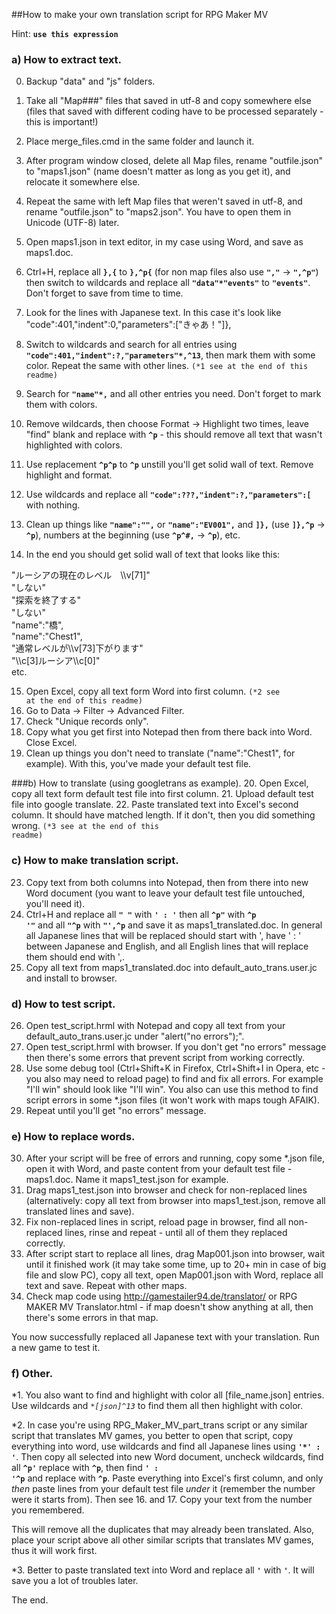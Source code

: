 ##How to make your own translation script for RPG Maker MV
>
Hint: <code>**use this expression**</code>


### a) How to extract text.
0. Backup "data" and "js" folders.
1. Take all "Map###" files that saved in utf-8 and copy somewhere else (files that saved with different coding have to be processed separately - this is important!) 
2. Place merge_files.cmd in the same folder and launch it.
3. After program window closed, delete all Map files, rename "outfile.json" to "maps1.json" (name doesn't matter as long as you get it), and relocate it somewhere else.
4. Repeat the same with left Map files that weren't saved in utf-8, and rename "outfile.json" to "maps2.json". You have to open them in Unicode (UTF-8) later.


5. Open maps1.json in text editor, in my case using Word, and save as maps1.doc.
6. Ctrl+H, replace all <code>**},{**</code> to <code>**},^p{**</code> (for non map files also use <code>**","**</code> -> <code>**",^p"**</code>) then switch to wildcards and replace all <code>**"data"*"events"**</code> to <code>**"events"**</code>. Don't forget to save from time to time.
7. Look for the lines with Japanese text. In this case it's look like "code":401,"indent":0,"parameters":["きゃあ！"]},
8. Switch to wildcards and search for all entries using <code>**"code":401,"indent":?,"parameters"*,^13**</code>, then mark them with some color. Repeat the same with other lines. <code>(*1 see at the end of this readme)</code>
9. Search for <code>**"name"*,**</code> and all other entries you need. Don't forget to mark them with colors.


10. Remove wildcards, then choose Format -> Highlight two times, leave "find" blank and replace with <code>**^p**</code> - this should remove all text that wasn't highlighted with colors.
11. Use replacement <code>**^p^p**</code> to <code>**^p**</code> unstill you'll get solid wall of text. Remove highlight and format.
12. Use wildcards and replace all <code>**"code":???,"indent":?,"parameters":\[**</code> with nothing.
13. Clean up things like <code>**"name":"",**</code> or <code>**"name":"EV001",**</code> and <code>**]},**</code> (use <code>**]},^p**</code> -> <code>**^p**</code>), numbers at the beginning (use <code>**^p^#,**</code> -> <code>**^p**</code>), etc.
14. In the end you should get solid wall of text that looks like this:
<p>"ルーシアの現在のレベル　\\v[71]"<br>
"しない"<br>
"探索を終了する"<br>
"しない"<br>
"name":"橋",<br>
"name":"Chest1",<br>
"通常レベルが\\v[73]下がります"<br>
"\\c[3]ルーシア\\c[0]"<br>
etc.


15. Open Excel, copy all text form Word into first column. <code>(*2 see at the end of this readme)</code>
16. Go to Data -> Filter -> Advanced Filter.
17. Check "Unique records only".
18. Copy what you get first into Notepad then from there back into Word. Close Excel.
19. Clean up things you don't need to translate ("name":"Chest1", for example).
With this, you've made your default test file.


###b) How to translate (using googletrans as example).
20. Open Excel, copy all text form default test file into first column.
21. Upload default test file into google translate.
22. Paste translated text into Excel's second column. It should have matched length. If it don't, then you did something wrong. <code>(*3 see at the end of this readme)</code>


### c) How to make translation script.
23. Copy text from both columns into Notepad, then from there into new Word document (you want to leave your default test file untouched, you'll need it).
24. Ctrl+H and replace all <code>**" "**</code> with <code>**' : '**</code> then all <code>**^p"**</code> with <code>**^p        '"**</code> and all <code>**"^p**</code> with <code>**"',^p**</code> and save it as maps1_translated.doc. In general all Japanese lines that will be replaced should start with ', have ' : ' between Japanese and English, and all English lines that will replace them should end with ',.
25. Copy all text from maps1_translated.doc into default_auto_trans.user.jc and install to browser.


### d) How to test script.
26. Open test_script.hrml with Notepad and copy all text from your default_auto_trans.user.jc under "alert("no errors");".
27. Open test_script.hrml with browser. If you don't get "no errors" message then there's some errors that prevent script from working correctly.
28. Use some debug tool (Ctrl+Shift+K in Firefox, Ctrl+Shift+I in Opera, etc - you also may need to reload page) to find and fix all errors. For example "I'll win" should look like "I\'ll win". You also can use this method to find script errors in some *.json files (it won't work with maps tough AFAIK).
29. Repeat until you'll get "no errors" message.


### e) How to replace words.
30. After your script will be free of errors and running, copy some *.json file, open it with Word, and paste content from your default test file - maps1.doc. Name it maps1_test.json for example.
31. Drag maps1_test.json into browser and check for non-replaced lines (alternatively: copy all text from browser into maps1_test.json, remove all translated lines and save).
32. Fix non-replaced lines in script, reload page in browser, find all non-replaced lines, rinse and repeat - until all of them they replaced correctly.
33. After script start to replace all lines, drag Map001.json into browser, wait until it finished work (it may take some time, up to 20+ min in case of big file and slow PC), copy all text, open Map001.json with Word, replace all text and save. Repeat with other maps.
34. Check map code using http://gamestailer94.de/translator/ or RPG MAKER MV Translator.html - if map doesn't show anything at all, then there's some errors in that map.


You now successfully replaced all Japanese text with your translation. Run a new game to test it.


### f) Other.
\*1. You also want to find and highlight with color all [file_name.json] entries. Use wildcards and <code>**\[*json\]^13**</code> to find them all then highlight with color.


\*2.  In case you're using RPG_Maker_MV_part_trans script or any similar script that translates MV games, you better to open that script, copy everything into word, use wildcards and find all Japanese lines using <code>**'*' : '**</code>. Then copy all selected into new Word document, uncheck wildcards, find all <code>**^p'**</code> replace with <code>**^p**</code>, then find <code>**' : '^p**</code> and replace with <code>**^p**</code>. Paste everything into Excel's first column, and only *then* paste lines from your default test file *under* it (remember the number were it starts from). Then see 16. and 17. Copy your text from the number you remembered.

This will remove all the duplicates that may already been translated. Also, place your script above all other similar scripts that translates MV games, thus it will work first.


\*3. Better to paste translated text into Word and replace all <code>**'**</code> with <code>**\'**</code>. It will save you a lot of troubles later.

The end.
